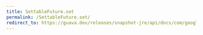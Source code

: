 ```yaml
---
title: SettableFuture.set
permalink: /SettableFuture.set/
redirect_to: https://guava.dev/releases/snapshot-jre/api/docs/com/google/common/util/concurrent/SettableFuture.html#set-V-
---
```


